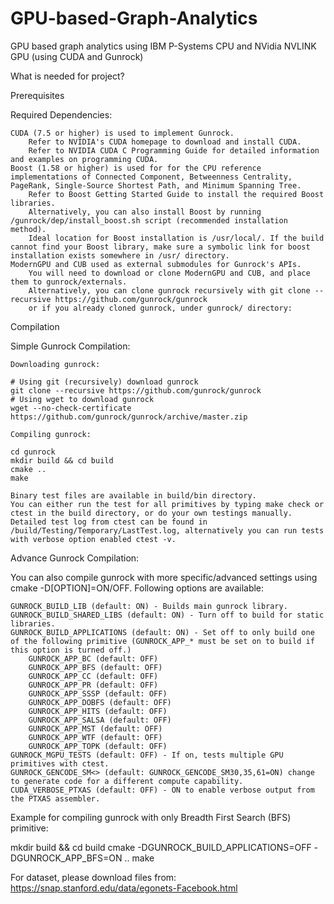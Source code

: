 # GPU-based-Graph-Analytics
GPU based graph analytics using IBM P-Systems CPU and NVidia NVLINK GPU (using CUDA and Gunrock)

What is needed for project?

Prerequisites

Required Dependencies:

    CUDA (7.5 or higher) is used to implement Gunrock.
        Refer to NVIDIA's CUDA homepage to download and install CUDA.
        Refer to NVIDIA CUDA C Programming Guide for detailed information and examples on programming CUDA.
    Boost (1.58 or higher) is used for for the CPU reference implementations of Connected Component, Betweenness Centrality, PageRank, Single-Source Shortest Path, and Minimum Spanning Tree.
        Refer to Boost Getting Started Guide to install the required Boost libraries.
        Alternatively, you can also install Boost by running /gunrock/dep/install_boost.sh script (recommended installation method).
        Ideal location for Boost installation is /usr/local/. If the build cannot find your Boost library, make sure a symbolic link for boost installation exists somewhere in /usr/ directory.
    ModernGPU and CUB used as external submodules for Gunrock's APIs.
        You will need to download or clone ModernGPU and CUB, and place them to gunrock/externals.
        Alternatively, you can clone gunrock recursively with git clone --recursive https://github.com/gunrock/gunrock
        or if you already cloned gunrock, under gunrock/ directory:
Compilation

Simple Gunrock Compilation:

    Downloading gunrock:

    # Using git (recursively) download gunrock
    git clone --recursive https://github.com/gunrock/gunrock
    # Using wget to download gunrock
    wget --no-check-certificate https://github.com/gunrock/gunrock/archive/master.zip

    Compiling gunrock:

    cd gunrock
    mkdir build && cd build
    cmake ..
    make

    Binary test files are available in build/bin directory.
    You can either run the test for all primitives by typing make check or ctest in the build directory, or do your own testings manually.
    Detailed test log from ctest can be found in /build/Testing/Temporary/LastTest.log, alternatively you can run tests with verbose option enabled ctest -v.

Advance Gunrock Compilation:

You can also compile gunrock with more specific/advanced settings using cmake -D[OPTION]=ON/OFF. Following options are available:

    GUNROCK_BUILD_LIB (default: ON) - Builds main gunrock library.
    GUNROCK_BUILD_SHARED_LIBS (default: ON) - Turn off to build for static libraries.
    GUNROCK_BUILD_APPLICATIONS (default: ON) - Set off to only build one of the following primitive (GUNROCK_APP_* must be set on to build if this option is turned off.)
        GUNROCK_APP_BC (default: OFF)
        GUNROCK_APP_BFS (default: OFF)
        GUNROCK_APP_CC (default: OFF)
        GUNROCK_APP_PR (default: OFF)
        GUNROCK_APP_SSSP (default: OFF)
        GUNROCK_APP_DOBFS (default: OFF)
        GUNROCK_APP_HITS (default: OFF)
        GUNROCK_APP_SALSA (default: OFF)
        GUNROCK_APP_MST (default: OFF)
        GUNROCK_APP_WTF (default: OFF)
        GUNROCK_APP_TOPK (default: OFF)
    GUNROCK_MGPU_TESTS (default: OFF) - If on, tests multiple GPU primitives with ctest.
    GUNROCK_GENCODE_SM<> (default: GUNROCK_GENCODE_SM30,35,61=ON) change to generate code for a different compute capability.
    CUDA_VERBOSE_PTXAS (default: OFF) - ON to enable verbose output from the PTXAS assembler.

Example for compiling gunrock with only Breadth First Search (BFS) primitive:

mkdir build && cd build
cmake -DGUNROCK_BUILD_APPLICATIONS=OFF -DGUNROCK_APP_BFS=ON ..
make

For dataset, please download files from: https://snap.stanford.edu/data/egonets-Facebook.html
